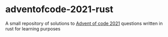 # adventofcode-2021-rust
A small repository of solutions to [Advent of code 2021](https://adventofcode.com/2021) questions written in rust for learning purposes
